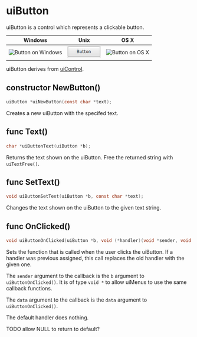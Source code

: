 # uiButton

uiButton is a control which represents a clickable button.

Windows | Unix | OS X
-----|-----|-----
![Button on Windows](images/uiButton_windows.png)|![Button on Unix](images/uiButton_unix.png)|![Button on OS X](images/uiButton_darwin.png)

uiButton derives from [uiControl](uiControl.md).

## constructor NewButton()

```c
uiButton *uiNewButton(const char *text);
```

Creates a new uiButton with the specifed text.

## func Text()
```c
char *uiButtonText(uiButton *b);
```
Returns the text shown on the uiButton. Free the returned string with `uiTextFree()`.

## func SetText()
```c
void uiButtonSetText(uiButton *b, const char *text);
```
Changes the text shown on the uiButton to the given text string.

## func OnClicked()
```c
void uiButtonOnClicked(uiButton *b, void (*handler)(void *sender, void *data), void *data);
```
Sets the function that is called when the user clicks the uiButton. If a handler was previous assigned, this call replaces the old handler with the given one.

The `sender` argument to the callback is the `b` argument to `uiButtonOnClicked()`. It is of type `void *` to allow uiMenus to use the same callback functions.

The `data` argument to the callback is the `data` argument to `uiButtonOnClicked()`.

The default handler does nothing.

TODO allow NULL to return to default?
